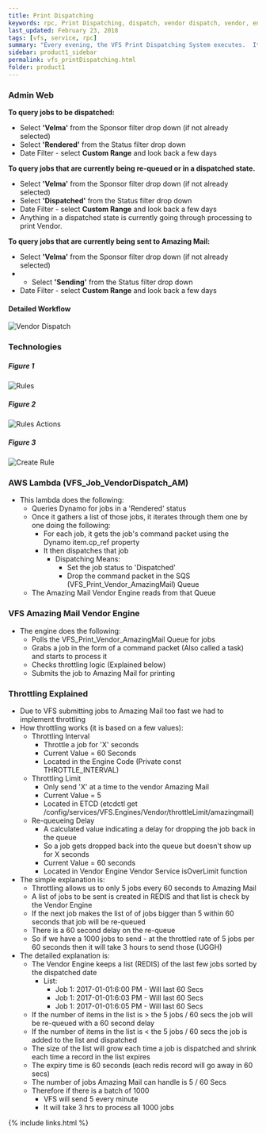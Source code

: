 ```yaml
---
title: Print Dispatching
keywords: rpc, Print Dispatching, dispatch, vendor dispatch, vendor, engine, Amazing Mail, VFS_Job_VendorDispatch_AM, throttling, vfs, service
last_updated: February 23, 2018
tags: [vfs, service, rpc]
summary: "Every evening, the VFS Print Dispatching System executes.  It is looking for any job in a 'Rendered' status and gathers them up and submits them to the Vendor Engine for processing. After dispatching, the job gets set to 'Dispatched' status.  When the job is on its way to Amazing Mail, the status is set to 'Sending'. This is how it works."
sidebar: product1_sidebar
permalink: vfs_printDispatching.html
folder: product1
---
```


### Admin Web
**To query jobs to be dispatched:**
- Select **'Velma'** from the Sponsor filter drop down (if not already selected)
- Select **'Rendered'** from the Status filter drop down
- Date Filter - select **Custom Range** and look back a few days

**To query jobs that are currently being re-queued or in a dispatched state.**
- Select **'Velma'** from the Sponsor filter drop down (if not already selected)
- Select **'Dispatched'** from the Status filter drop down
- Date Filter - select **Custom Range** and look back a few days
- Anything in a dispatched state is currently going through processing to print Vendor.

**To query jobs that are currently being sent to Amazing Mail:**
- Select **'Velma'** from the Sponsor filter drop down (if not already selected)
- * Select **'Sending'** from the Status filter drop down
- Date Filter - select **Custom Range** and look back a few days

#### Detailed Workflow
![Vendor Dispatch](https://helpdesk.velma.com/NSN-Documentation/VFS/Workflow_PrintDispatching.png)

### Technologies
##### Figure 1
![Rules](https://helpdesk.velma.com/NSN-Documentation/VFS/AWS_CloudWatch_Rules.png)
##### Figure 2
![Rules Actions](https://helpdesk.velma.com/NSN-Documentation/VFS/AWS_CloudWatch_Rules_Rule.png)
##### Figure 3
![Create Rule](https://helpdesk.velma.com/NSN-Documentation/VFS/AWS_CloudWatch_Rule_Details_RuleDetails.png)

### AWS Lambda (VFS_Job_VendorDispatch_AM)
* This lambda does the following:
    * Queries Dynamo for jobs in a 'Rendered' status
    * Once it gathers a list of those jobs, it iterates through them one by one doing the following:
        * For each job, it gets the job's command packet using the Dynamo item.cp_ref property
        * It then dispatches that job
            * Dispatching Means:
                * Set the job status to 'Dispatched'
                * Drop the command packet in the SQS (VFS_Print_Vendor_AmazingMail) Queue
    * The Amazing Mail Vendor Engine reads from that Queue

### VFS Amazing Mail Vendor Engine
* The engine does the following:
    * Polls the VFS_Print_Vendor_AmazingMail Queue for jobs
    * Grabs a job in the form of a command packet (Also called a task) and starts to process it
    * Checks throttling logic (Explained below)
    * Submits the job to Amazing Mail for printing

### Throttling Explained
* Due to VFS submitting jobs to Amazing Mail too fast we had to implement throttling
* How throttling works (it is based on a few values):
    * Throttling Interval
        * Throttle a job for 'X' seconds
        * Current Value = 60 Seconds
        * Located in the Engine Code (Private const THROTTLE_INTERVAL)
    * Throttling Limit
        * Only send 'X' at a time to the vendor Amazing Mail
        * Current Value = 5
        * Located in ETCD (etcdctl get /config/services/VFS.Engines/Vendor/throttleLimit/amazingmail)
    * Re-queueing Delay
        * A calculated value indicating a delay for dropping the job back in the queue
        * So a job gets dropped back into the queue but doesn't show up for X seconds
        * Current Value = 60 seconds
        * Located in Vendor Engine Vendor Service isOverLimit function
* The simple explanation is:
    * Throttling allows us to only 5 jobs every 60 seconds to Amazing Mail
    * A list of jobs to be sent is created in REDIS and that list is check by the Vendor Engine
    * If the next job makes the list of of jobs bigger than 5 within 60 seconds that job will be re-queued
    * There is a 60 second delay on the re-queue
    * So if we have a 1000 jobs to send - at the throttled rate of 5 jobs per 60 seconds then it will take 3 hours to send those (UGGH)
* The detailed explanation is:
    * The Vendor Engine keeps a list (REDIS) of the last few jobs sorted by the dispatched date
        * List:
            * Job 1: 2017-01-01:6:00 PM - Will last 60 Secs
            * Job 1: 2017-01-01:6:03 PM - Will last 60 Secs
            * Job 1: 2017-01-01:6:05 PM - Will last 60 Secs
    * If the number of items in the list is > the 5 jobs / 60 secs the job will be re-queued with a 60 second delay
    * If the number of items in the list is < the 5 jobs / 60 secs the job is added to the list and dispatched
    * The size of the list will grow each time a job is dispatched and shrink each time a record in the list expires
    * The expiry time is 60 seconds (each redis record will go away in 60 secs)
    * The number of jobs Amazing Mail can handle is 5 / 60 Secs
    * Therefore if there is a batch of 1000
        * VFS will send 5 every minute
        * It will take 3 hrs to process all 1000 jobs






{% include links.html %}
